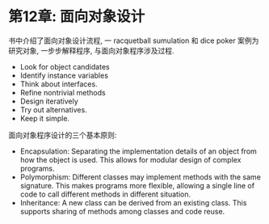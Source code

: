# 第12章: 面向对象设计

书中介绍了面向对象设计流程, 一 racquetball sumulation 和 dice poker 案例为研究对象, 一步步解释程序, 与面向对象程序涉及过程.

- Look for object candidates
- Identify instance variables
- Think about interfaces.
- Refine nontrivial methods
- Design iteratively
- Try out alternatives.
- Keep it simple.

面向对象程序设计的三个基本原则:

- Encapsulation: Separating the implementation details of an object from how the object is used. This allows for modular design of complex programs.
- Polymorphism: Different classes may implement methods with the same signature. This makes programs more flexible, allowing a single line of code to call different methods in different situation.
- Inheritance: A new class can be derived from an existing class. This supports sharing of methods among classes and code reuse.
